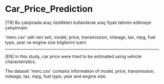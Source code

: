 # Car_Price_Prediction

[TR] Bu çalışmada araç özellikleri kullanılarak araç fiyatı tahmin edilmeye çalışılmıştır.

'merc.csv' adlı veri seti, model, price, transmission, mileage, tax, mpg, fuel type, year ve engine size bilgilerini içerir.


---

[EN] In this study, car price were tried to be estimated using vehicle characteristics.

The dataset 'merc.csv' contains information of model, price, transmission, mileage, tax, mpg, fuel type, year and engine size.

